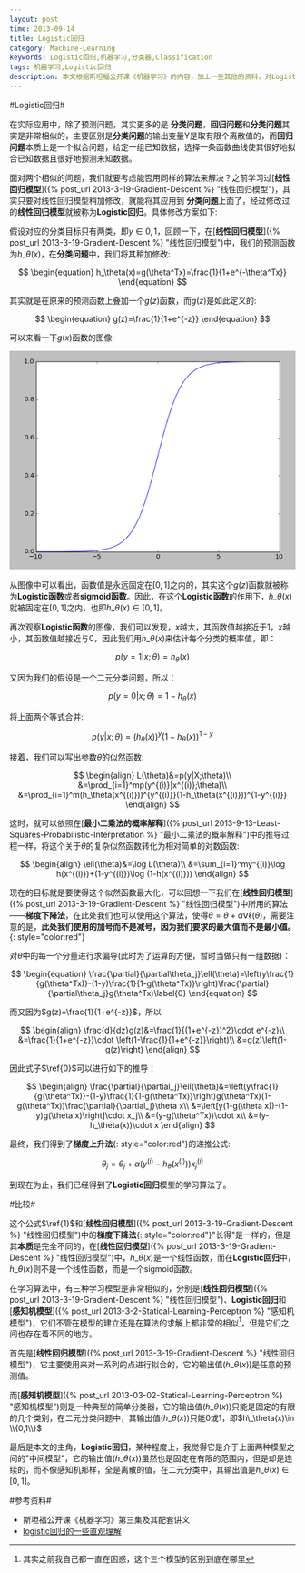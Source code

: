 ```yaml
---
layout: post
time: 2013-09-14
title: Logistic回归
category: Machine-Learning
keywords: Logistic回归,机器学习,分类器,Classification
tags: 机器学习,Logistic回归
description: 本文根据斯坦福公开课《机器学习》的内容，加上一些其他的资料，对Logistic回归进行了总结和归纳。
---
```


#Logistic回归#

在实际应用中，除了预测问题，其实更多的是 **分类问题**，**回归问题**和**分类问题**其实是非常相似的，主要区别是**分类问题**的输出变量Y是取有限个离散值的，而**回归问题**本质上是一个拟合问题，给定一组已知数据，选择一条函数曲线使其很好地拟合已知数据且很好地预测未知数据。

面对两个相似的问题，我们就要考虑能否用同样的算法来解决？之前学习过[**线性回归模型**]({% post_url 2013-3-19-Gradient-Descent %} "线性回归模型")，其实只要对线性回归模型稍加修改，就能将其应用到 **分类问题**上面了，经过修改过的**线性回归模型**就被称为**Logistic回归**。具体修改方案如下:

假设对应的分类目标只有两类，即$y\in {0,1}$，回顾一下，在[**线性回归模型**]({% post_url 2013-3-19-Gradient-Descent %} "线性回归模型")中，我们的预测函数为$h\_\theta(x)$，在**分类问题**中，我们将其稍加修改:

$$
\begin{equation}
h_\theta(x)=g(\theta^Tx)=\frac{1}{1+e^{-\theta^Tx}}
\end{equation}
$$

其实就是在原来的预测函数上叠加一个$g(z)$函数，而$g(z)$是如此定义的:

$$
\begin{equation}
g(z)=\frac{1}{1+e^{-z}}
\end{equation}
$$

可以来看一下$g(x)$函数的图像:

![logistic函数图像](/assets/image/posts/2013-9-14-Logistic-Regression-1.png)

从图像中可以看出，函数值是永远固定在$[0,1]$之内的，其实这个$g(z)$函数就被称为**Logistic函数**或者**sigmoid函数**。因此，在这个**Logistic函数**的作用下，$h\_\theta(x)$就被固定在$[0,1]$之内，也即$h\_\theta(x)\in [0,1]$。

再次观察**Logistic函数**的图像，我们可以发现，$x$越大，其函数值越接近于$1$，$x$越小，其函数值越接近与$0$，因此我们用$h\_\theta(x)$来估计每个分类的概率值，即：

$$
\begin{equation}
p(y=1|x;\theta)=h_\theta(x)
\end{equation}
$$

又因为我们的假设是一个二元分类问题，所以：

$$
\begin{equation}
p(y=0|x;\theta)=1 - h_\theta(x)
\end{equation}
$$

将上面两个等式合并:

$$
\begin{equation}
p(y|x;\theta) = (h_\theta(x))^y(1-h_\theta(x))^{1-y}
\end{equation}
$$

接着，我们可以写出参数$\theta$的似然函数:

$$
\begin{align}
L(\theta)&=p(y|X;\theta)\\
&=\prod_{i=1}^mp(y^{(i)}|x^{(i)};\theta)\\
&=\prod_{i=1}^m(h_\theta(x^{(i)}))^{y^{(i)}}(1-h_\theta(x^{(i)}))^{1-y^{(i)}}
\end{align}
$$

这时，就可以依照在[**最小二乘法的概率解释**]({% post_url 2013-9-13-Least-Squares-Probabilistic-Interpretation %} "最小二乘法的概率解释")中的推导过程一样，将这个关于$\theta$的复杂似然函数转化为相对简单的对数函数:

$$
\begin{align}
\ell(\theta)&=\log L(\theta)\\
&=\sum_{i=1}^my^{(i)}\log h(x^{(i)})+(1-y^{(i)})\log (1-h(x^{(i)}))
\end{align}
$$

现在的目标就是要使得这个似然函数最大化，可以回想一下我们在[**线性回归模型**]({% post_url 2013-3-19-Gradient-Descent %} "线性回归模型")中所用的算法——**梯度下降法**，在此处我们也可以使用这个算法，使得$\theta = \theta+\alpha\nabla\ell(\theta)$，需要注意的是，**此处我们使用的加号而不是减号，因为我们要求的最大值而不是最小值。**{: style="color:red"}

对$\theta$中的每一个分量进行求偏导(此时为了运算的方便，暂时当做只有一组数据)：

$$
\begin{equation}
\frac{\partial}{\partial\theta_j}\ell(\theta)=\left(y\frac{1}{g(\theta^Tx)}-(1-y)\frac{1}{1-g(\theta^Tx)}\right)\frac{\partial}{\partial\theta_j}g(\theta^Tx)\label{0}
\end{equation}
$$

而又因为$g(z)=\frac{1}{1+e^{-z}}$，所以

$$
\begin{align}
\frac{d}{dz}g(z)&=\frac{1}{(1+e^{-z})^2}\cdot e^{-z}\\
&=\frac{1}{1+e^{-z}}\cdot \left(1-\frac{1}{1+e^{-z}}\right)\\
&=g(z)\left(1-g(z)\right)
\end{align}
$$

因此式子$\ref{0}$可以进行如下的推导：

$$
\begin{align}
\frac{\partial}{\partial_j}\ell(\theta)&=\left(y\frac{1}{g(\theta^Tx)}-(1-y)\frac{1}{1-g(\theta^Tx)}\right)g(\theta^Tx)(1-g(\theta^Tx))\frac{\partial}{\partial_j}\theta x\\
&=\left[y(1-g(\theta x))-(1-y)g(\theta x)\right]\cdot x_j\\
&=(y-g(\theta^Tx))\cdot x\\
&=(y-h_\theta(x))\cdot x
\end{align}
$$

最终，我们得到了**梯度上升法**{: style="color:red"}的递推公式:


$$
\begin{equation}
\theta_j = \theta_j + \alpha(y^{(i)}-h_\theta(x^{(i)}))x_j^{(i)}\label{1}
\end{equation}
$$

到现在为止，我们已经得到了**Logistic回归**模型的学习算法了。

#比较#

这个公式$\ref{1}$和[**线性回归模型**]({% post_url 2013-3-19-Gradient-Descent %} "线性回归模型")中的**梯度下降法**{: style="color:red"}"长得"是一样的，但是其**本质**是完全不同的，在[**线性回归模型**]({% post_url 2013-3-19-Gradient-Descent %} "线性回归模型")中，$h\_\theta(x)$是一个线性函数，而在**Logistic回归**中，$h\_\theta(x)$则不是一个线性函数，而是一个sigmoid函数。

在学习算法中，有三种学习模型是非常相似的，分别是[**线性回归模型**]({% post_url 2013-3-19-Gradient-Descent %} "线性回归模型")、**Logistic回归**和[**感知机模型**]({% post_url 2013-3-2-Statical-Learning-Perceptron %} "感知机模型")，它们不管在模型的建立还是在算法的求解上都非常的相似[^1]，但是它们之间也存在着不同的地方。

首先是[**线性回归模型**]({% post_url 2013-3-19-Gradient-Descent %} "线性回归模型")，它主要使用来对一系列的点进行拟合的，它的输出值($h\_\theta(x)$)是任意的预测值。

而[**感知机模型**]({% post_url 2013-03-02-Statical-Learning-Perceptron %} "感知机模型")则是一种典型的简单分类器，它的输出值($h\_\theta(x)$)只能是固定的有限的几个类别，在二元分类问题中，其输出值($h\_\theta(x)$)只能0或1，即$h\_\theta(x)\in \\{0,1\\}$

最后是本文的主角，**Logistic回归**，某种程度上，我觉得它是介于上面两种模型之间的"中间模型"，它的输出值($h\_\theta(x)$)虽然也是固定在有限的范围内，但是却是连续的，而不像感知机那样，全是离散的值，在二元分类中，其输出值是$h\_\theta(x)\in [0,1]$。

[^1]: 其实之前我自己都一直在困惑，这个三个模型的区别到底在哪里


#参考资料#

- 斯坦福公开课《机器学习》第三集及其配套讲义
- [logistic回归的一些直观理解](http://chen.yi.bo.blog.163.com/blog/static/150621109201010301321654/)
